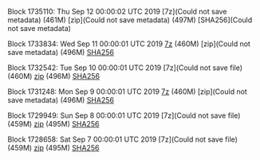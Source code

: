 Block 1735110: Thu Sep 12 00:00:02 UTC 2019 [7z](Could not save metadata) (461M) [zip](Could not save metadata) (497M) [SHA256](Could not save metadata)

Block 1733834: Wed Sep 11 00:00:01 UTC 2019 [7z]() (460M) [zip](Could not save metadata) (496M) [SHA256](https://transfer.sh/h6cIB/sha256.txt)

Block 1732542: Tue Sep 10 00:00:01 UTC 2019 [7z](Could not save file) (460M) [zip]() (496M) [SHA256]()

Block 1731248: Mon Sep  9 00:00:01 UTC 2019 [7z]() (460M) [zip](Could not save metadata) (496M) [SHA256](https://transfer.sh/ihGMU/sha256.txt)

Block 1729949: Sun Sep  8 00:00:01 UTC 2019 [7z](Could not save file) (459M) [zip]() (495M) [SHA256]()

Block 1728658: Sat Sep  7 00:00:01 UTC 2019 [7z](Could not save file) (459M) [zip]() (495M) [SHA256]()
